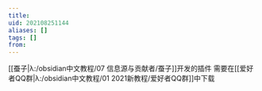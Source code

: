```yaml
---
title: 
uid: 202108251144
aliases: []
tags: []
from: 
---
```

[[蚕子|λ:/obsidian中文教程/07 信息源与贡献者/蚕子]]开发的插件
需要在[[爱好者QQ群|λ:/obsidian中文教程/01 2021新教程/爱好者QQ群]]中下载